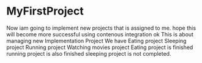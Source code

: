 # MyFirstProject
Now iam going to implement new projects that is assigned to me.
hope this will become more successful using contenous integration
ok 
This is about managing new Implementation Project
We have Eating project
Sleeping project
Running project
Watching movies project
Eating project is finished
running project is also finished
sleeping project is not completed.



